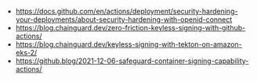 - https://docs.github.com/en/actions/deployment/security-hardening-your-deployments/about-security-hardening-with-openid-connect
- https://blog.chainguard.dev/zero-friction-keyless-signing-with-github-actions/
- https://blog.chainguard.dev/keyless-signing-with-tekton-on-amazon-eks-2/
- https://github.blog/2021-12-06-safeguard-container-signing-capability-actions/
